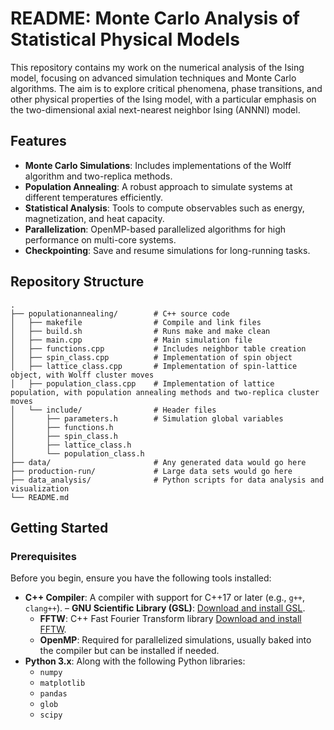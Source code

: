 # README: Monte Carlo Analysis of Statistical Physical Models
This repository contains my work on the numerical analysis of the Ising model, focusing on advanced simulation techniques and Monte Carlo algorithms. The aim is to explore critical phenomena, phase transitions, and other physical properties of the Ising model, with a particular emphasis on the two-dimensional axial next-nearest neighbor Ising (ANNNI) model.

## Features

- **Monte Carlo Simulations**: Includes implementations of the Wolff algorithm and two-replica methods.
- **Population Annealing**: A robust approach to simulate systems at different temperatures efficiently.
- **Statistical Analysis**: Tools to compute observables such as energy, magnetization, and heat capacity.
- **Parallelization**: OpenMP-based parallelized algorithms for high performance on multi-core systems.
- **Checkpointing**: Save and resume simulations for long-running tasks.

## Repository Structure

```plaintext
.
├── populationannealing/        # C++ source code
│   ├── makefile                # Compile and link files
│   ├── build.sh                # Runs make and make clean 
│   ├── main.cpp                # Main simulation file
│   ├── functions.cpp           # Includes neighbor table creation
│   ├── spin_class.cpp          # Implementation of spin object
│   ├── lattice_class.cpp       # Implementation of spin-lattice object, with Wolff cluster moves
│   ├── population_class.cpp    # Implementation of lattice population, with population annealing methods and two-replica cluster moves
│   └── include/                # Header files
│       ├── parameters.h        # Simulation global variables
│       ├── functions.h      
│       ├── spin_class.h      
│       ├── lattice_class.h      
│       └── population_class.h      
├── data/                       # Any generated data would go here
├── production-run/             # Large data sets would go here
├── data_analysis/              # Python scripts for data analysis and visualization
└── README.md          
```
## Getting Started
### Prerequisites

Before you begin, ensure you have the following tools installed:

- **C++ Compiler**: A compiler with support for C++17 or later (e.g., `g++`, `clang++`).
  – **GNU Scientific Library (GSL)**: [Download and install GSL](https://www.gnu.org/software/gsl/).
  - **FFTW**: C++ Fast Fourier Transform library [Download and install FFTW](https://www.fftw.org).
  - **OpenMP**: Required for parallelized simulations, usually baked into the compiler but can be installed if needed.
- **Python 3.x**: Along with the following Python libraries:
  - `numpy`
  - `matplotlib`
  - `pandas`
  - `glob`
  - `scipy`



